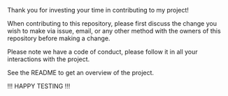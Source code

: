 Thank you for investing your time in contributing to my project!

When contributing to this repository, please first discuss the change you wish to make via issue, email, or any other method with the owners of this repository before making a change.

Please note we have a code of conduct, please follow it in all your interactions with the project.

See the README to get an overview of the project.

!!! HAPPY TESTING !!!